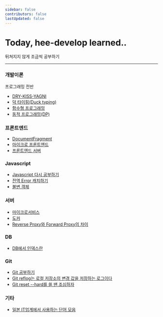 ```yaml
---
sidebar: false
contributors: false
lastUpdated: false
---
```


# Today, hee-develop learned..

뒤쳐지지 않게 조금씩 공부하기

---

### 개발이론

프로그래밍 전반

- [DRY-KISS-YAGNI](./development-theory/dry-kiss-yagni.html)
- [덕 타이핑(Duck typing)](./development-theory/duck-typing.html)
- [함수형 프로그래밍](./development-theory/functional-programming.html)
- [동적 프로그래밍(DP)](./development-theory/dynamic-programming.html)

### 프론트엔드
- [DocumentFragment](./frontend/document-fragment.html)
- [마이크로 프론트엔드](./frontend/micro-frontend.html)
- [프론트엔드 서버](./frontend/frontend-server.html)

### Javascript
- [Javascript 다시 공부하기](./javascript/study-javascript.html)
- [전역 Error 캐치하기](./javascript/catch-global-error.html)
- [불변 객체](./javascript/immutable-object.html)

### 서버
- [마이크로서비스](./server/microservice.html)
- [도커](./server/docker.html)
- [Reverse Proxy와 Forward Proxy의 차이](./server/reverse-proxy-forward-proxy.html)

### DB
- [DB에서 인덱스란](./database/database-index.html)

### Git
- [Git 공부하기](./git/study-git.html)
- [Git reflog는 로컬 저장소의 변경 값을 저장하는 로그이다](./git/reflog-is-only-used-in-local-repo.html)
- [Git reset --hard를 쓸 땐 조심하자](./git/be-careful-when-using-hard-reset.html)

### 기타
- [일본 IT업계에서 사용하는 단어 모음](./etc/engineering-words-in-japan.html)
